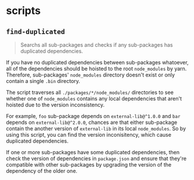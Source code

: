 
# scripts

## `find-duplicated`

> Searchs all sub-packages and checks if any sub-packages has duplicated dependencies.

If you have no duplicated dependencies between sub-packages whatoever, all of the dependencies should be hoisted to the root `node_modules` by yarn. Therefore, sub-packages' `node_modules` directory doesn't exist or only contain a single `.bin` directory.

The script traverses all `./packages/*/node_modules/` directories to see whether one of `node_modules` contains any local dependencies that aren't hoisted due to the version inconsistency.

For example, `foo` sub-package depends on `external-lib@^1.0.0` and `bar` depends on `external-lib@^2.0.0`, chances are that either sub-package contain the another version of `external-lib` in its local `node_modules`. So by using this script, you can find the version inconisitency, which cause duplicated dependencies.

If one or more sub-packages have some duplicated dependencies, then check the version of dependencies in `package.json` and ensure that they're compatible with other sub-packages by upgrading the version of the dependency of the older one.
